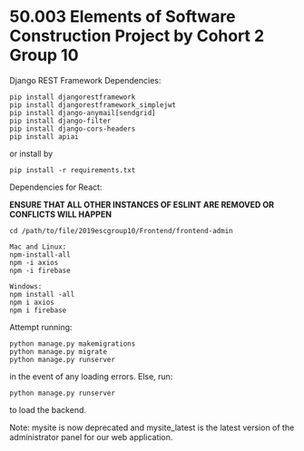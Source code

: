 # 50.003 Elements of Software Construction Project by Cohort 2 Group 10

Django REST Framework Dependencies:

```
pip install djangorestframework
pip install djangorestframework_simplejwt
pip install django-anymail[sendgrid]
pip install django-filter
pip install django-cors-headers
pip install apiai
```
or install by
```
pip install -r requirements.txt
```

Dependencies for React:

**ENSURE THAT ALL OTHER INSTANCES OF ESLINT ARE REMOVED OR CONFLICTS WILL HAPPEN**
```
cd /path/to/file/2019escgroup10/Frontend/frontend-admin

Mac and Linux:
npm-install-all
npm -i axios
npm -i firebase

Windows:
npm install -all
npm i axios
npm i firebase
```

Attempt running:
```
python manage.py makemigrations
python manage.py migrate
python manage.py runserver
```
in the event of any loading errors. Else, run:
```
python manage.py runserver
```
to load the backend.

Note: mysite is now deprecated and mysite_latest is the latest version of the administrator panel for our web application.
